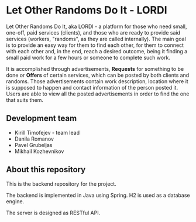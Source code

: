 # Let Other Randoms Do It - LORDI

Let Other Randoms Do It, aka LORDI - a platform for those who need small, one-off, paid services (clients), and those who are ready to provide said services (workers, "randoms", as they are called internally). The main goal is to provide an easy way for them to find each other, for them to connect with each other and, in the end, reach a desired outcome, being it finding a small paid work for a few hours or someone to complete such work.

It is accomplished through advertisements, **Requests** for something to be done or **Offers** of certain services, which can be posted by both clients and randoms. Those advertisements contain work description, location where it is supposed to happen and contact information of the person posted it. Users are able to view all the posted advertisements in order to find the one that suits them.

## Development team
- Kirill Timofejev - team lead
- Danila Romanov
- Pavel Grubeljas
- Mikhail Kozhevnikov

## About this repository
This is the backend repository for the project. 

The backend is implemented in Java using Spring. H2 is used as a database engine.

The server is designed as RESTful API.

